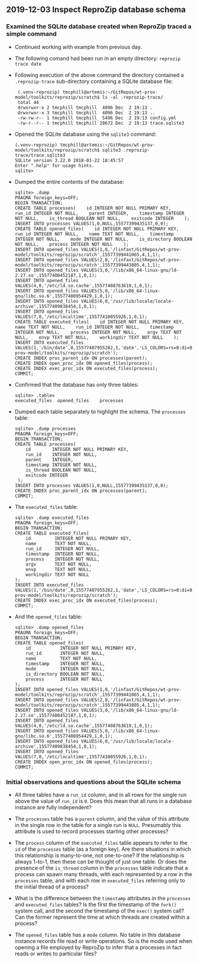 ## 2019-12-03 Inspect ReproZip database schema

### Examined the SQLite database created when ReproZip traced a simple command

- Continued working with example from previous day.

- The following comand had been run in an empty directory:  `reprozip trace date`

- Following execution of the above command the directory contained a `.reprozip-trace` sub-directory containing a SQLite database file:
	```
	 (.venv-reprozip) tmcphill@artemis:~/GitRepos/wt-prov-model/toolkits/reprozip/scratch$ ls -al .reprozip-trace/
	 total 44
	 drwxrwxr-x 2 tmcphill tmcphill  4096 Dec  2 19:13 .
	 drwxrwxr-x 3 tmcphill tmcphill  4096 Dec  2 19:13 ..
	 -rw-rw-r-- 1 tmcphill tmcphill  5496 Dec  2 19:13 config.yml
	 -rw-r--r-- 1 tmcphill tmcphill 28672 Dec  2 19:13 trace.sqlite3
	```
- Opened the SQLite database using the `sqlite3` command:
	```
	(.venv-reprozip) tmcphill@artemis:~/GitRepos/wt-prov-model/toolkits/reprozip/scratch$ sqlite3 .reprozip-trace/trace.sqlite3 
	SQLite version 3.22.0 2018-01-22 18:45:57
	Enter ".help" for usage hints.	
	sqlite>
	```
- Dumped the entire contents of the database:
	```
	sqlite> .dump
	PRAGMA foreign_keys=OFF;
	BEGIN TRANSACTION;
	CREATE TABLE processes(    id INTEGER NOT NULL PRIMARY KEY,    run_id INTEGER NOT NULL,    parent INTEGER,    timestamp INTEGER NOT NULL,    is_thread BOOLEAN NOT NULL,    exitcode INTEGER    );
	INSERT INTO processes VALUES(1,0,NULL,15577399435137,0,0);
	CREATE TABLE opened_files(    id INTEGER NOT NULL PRIMARY KEY,    run_id INTEGER NOT NULL,    name TEXT NOT NULL,    timestamp INTEGER NOT NULL,    mode INTEGER NOT NULL,    is_directory BOOLEAN NOT NULL,    process INTEGER NOT NULL    );
	INSERT INTO opened_files VALUES(1,0,'/linfast/GitRepos/wt-prov-model/toolkits/reprozip/scratch',15577399441065,4,1,1);
	INSERT INTO opened_files VALUES(2,0,'/linfast/GitRepos/wt-prov-model/toolkits/reprozip/scratch',15577399443805,4,1,1);
	INSERT INTO opened_files VALUES(3,0,'/lib/x86_64-linux-gnu/ld-2.27.so',15577408452187,1,0,1);
	INSERT INTO opened_files VALUES(4,0,'/etc/ld.so.cache',15577408763619,1,0,1);
	INSERT INTO opened_files VALUES(5,0,'/lib/x86_64-linux-gnu/libc.so.6',15577408954429,1,0,1);
	INSERT INTO opened_files VALUES(6,0,'/usr/lib/locale/locale-archive',15577409838454,1,0,1);
	INSERT INTO opened_files VALUES(7,0,'/etc/localtime',15577410055926,1,0,1);
	CREATE TABLE executed_files(    id INTEGER NOT NULL PRIMARY KEY,    name TEXT NOT NULL,    run_id INTEGER NOT NULL,    timestamp INTEGER NOT NULL,    process INTEGER NOT NULL,    argv TEXT NOT NULL,    envp TEXT NOT NULL,    workingdir TEXT NOT NULL    );
	INSERT INTO executed_files VALUES(1,'/bin/date',0,15577407955282,1,'date','LS_COLORS=rs=0:di=01;34:ln=01;36:mh=00:pi=40;33:so=01;35:do=01;35:bd=40;33;01:cd=40;33;01:or=40;31;01:mi=00:su=37;41:sg=30;43:ca=30;41:tw=30;42:ow=34;42:st=37;44:ex=01;32:*.tar=01;31:*.tgz=01;31:*.arc=01;31:*.arj=01;31:*.taz=01;31:*.lha=01;31:*.lz4=01;31:*.lzh=01;31:*.lzma=01;31:*.tlz=01;31:*.txz=01;31:*.tzo=01;31:*.t7z=01;31:*.zip=01;31:*.z=01;31:*.Z=01;31:*.dz=01;31:*.gz=01;31:*.lrz=01;31:*.lz=01;31:*.lzo=01;31:*.xz=01;31:*.zst=01;31:*.tzst=01;31:*.bz2=01;31:*.bz=01;31:*.tbz=01;31:*.tbz2=01;31:*.tz=01;31:*.deb=01;31:*.rpm=01;31:*.jar=01;31:*.war=01;31:*.ear=01;31:*.sar=01;31:*.rar=01;31:*.alz=01;31:*.ace=01;31:*.zoo=01;31:*.cpio=01;31:*.7z=01;31:*.rz=01;31:*.cab=01;31:*.wim=01;31:*.swm=01;31:*.dwm=01;31:*.esd=01;31:*.jpg=01;35:*.jpeg=01;35:*.mjpg=01;35:*.mjpeg=01;35:*.gif=01;35:*.bmp=01;35:*.pbm=01;35:*.pgm=01;35:*.ppm=01;35:*.tga=01;35:*.xbm=01;35:*.xpm=01;35:*.tif=01;35:*.tiff=01;35:*.png=01;35:*.svg=01;35:*.svgz=01;35:*.mng=01;35:*.pcx=01;35:*.mov=01;35:*.mpg=01;35:*.mpeg=01;35:*.m2v=01;35:*.mkv=01;35:*.webm=01;35:*.ogm=01;35:*.mp4=01;35:*.m4v=01;35:*.mp4v=01;35:*.vob=01;35:*.qt=01;35:*.nuv=01;35:*.wmv=01;35:*.asf=01;35:*.rm=01;35:*.rmvb=01;35:*.flc=01;35:*.avi=01;35:*.fli=01;35:*.flv=01;35:*.gl=01;35:*.dl=01;35:*.xcf=01;35:*.xwd=01;35:*.yuv=01;35:*.cgm=01;35:*.emf=01;35:*.ogv=01;35:*.ogx=01;35:*.aac=00;36:*.au=00;36:*.flac=00;36:*.m4a=00;36:*.mid=00;36:*.midi=00;36:*.mka=00;36:*.mp3=00;36:*.mpc=00;36:*.ogg=00;36:*.ra=00;36:*.wav=00;36:*.oga=00;36:*.opus=00;36:*.spx=00;36:*.xspf=00;36:','/linfast/GitRepos/wt-prov-model/toolkits/reprozip/scratch');
	CREATE INDEX proc_parent_idx ON processes(parent);
	CREATE INDEX open_proc_idx ON opened_files(process);
	CREATE INDEX exec_proc_idx ON executed_files(process);
	COMMIT;
	```

- Confirmed that the database has only three tables:
	```
	sqlite> .tables
	executed_files  opened_files    processes 
	```
- Dumped each table separately to highlight the schema.  The `processes` table:
	```
	sqlite> .dump processes
	PRAGMA foreign_keys=OFF;
	BEGIN TRANSACTION;
	CREATE TABLE processes( 
		id        INTEGER NOT NULL PRIMARY KEY,   
		run_id    INTEGER NOT NULL,    
		parent    INTEGER,    
		timestamp INTEGER NOT NULL,    
		is_thread BOOLEAN NOT NULL,   
		exitcode INTEGER 
	 );
	INSERT INTO processes VALUES(1,0,NULL,15577399435137,0,0);
	CREATE INDEX proc_parent_idx ON processes(parent);
	COMMIT;
	```
- The `executed_files` table:
	```
	sqlite> .dump executed_files
	PRAGMA foreign_keys=OFF;
	BEGIN TRANSACTION;
	CREATE TABLE executed_files(
		id         INTEGER NOT NULL PRIMARY KEY,    
		name       TEXT NOT NULL,    
		run_id     INTEGER NOT NULL,    
		timestamp  INTEGER NOT NULL,    
		process    INTEGER NOT NULL,    
		argv       TEXT NOT NULL,    
		envp       TEXT NOT NULL,    
		workingdir TEXT NOT NULL
	);
	INSERT INTO executed_files VALUES(1,'/bin/date',0,15577407955282,1,'date','LS_COLORS=rs=0:di=01;34:ln=01;36:mh=00:pi=40;33:so=01;35:do=01;35:bd=40;33;01:cd=40;33;01:or=40;31;01:mi=00:su=37;41:sg=30;43:ca=30;41:tw=30;42:ow=34;42:st=37;44:ex=01;32:*.tar=01;31:*.tgz=01;31:*.arc=01;31:*.arj=01;31:*.taz=01;31:*.lha=01;31:*.lz4=01;31:*.lzh=01;31:*.lzma=01;31:*.tlz=01;31:*.txz=01;31:*.tzo=01;31:*.t7z=01;31:*.zip=01;31:*.z=01;31:*.Z=01;31:*.dz=01;31:*.gz=01;31:*.lrz=01;31:*.lz=01;31:*.lzo=01;31:*.xz=01;31:*.zst=01;31:*.tzst=01;31:*.bz2=01;31:*.bz=01;31:*.tbz=01;31:*.tbz2=01;31:*.tz=01;31:*.deb=01;31:*.rpm=01;31:*.jar=01;31:*.war=01;31:*.ear=01;31:*.sar=01;31:*.rar=01;31:*.alz=01;31:*.ace=01;31:*.zoo=01;31:*.cpio=01;31:*.7z=01;31:*.rz=01;31:*.cab=01;31:*.wim=01;31:*.swm=01;31:*.dwm=01;31:*.esd=01;31:*.jpg=01;35:*.jpeg=01;35:*.mjpg=01;35:*.mjpeg=01;35:*.gif=01;35:*.bmp=01;35:*.pbm=01;35:*.pgm=01;35:*.ppm=01;35:*.tga=01;35:*.xbm=01;35:*.xpm=01;35:*.tif=01;35:*.tiff=01;35:*.png=01;35:*.svg=01;35:*.svgz=01;35:*.mng=01;35:*.pcx=01;35:*.mov=01;35:*.mpg=01;35:*.mpeg=01;35:*.m2v=01;35:*.mkv=01;35:*.webm=01;35:*.ogm=01;35:*.mp4=01;35:*.m4v=01;35:*.mp4v=01;35:*.vob=01;35:*.qt=01;35:*.nuv=01;35:*.wmv=01;35:*.asf=01;35:*.rm=01;35:*.rmvb=01;35:*.flc=01;35:*.avi=01;35:*.fli=01;35:*.flv=01;35:*.gl=01;35:*.dl=01;35:*.xcf=01;35:*.xwd=01;35:*.yuv=01;35:*.cgm=01;35:*.emf=01;35:*.ogv=01;35:*.ogx=01;35:*.aac=00;36:*.au=00;36:*.flac=00;36:*.m4a=00;36:*.mid=00;36:*.midi=00;36:*.mka=00;36:*.mp3=00;36:*.mpc=00;36:*.ogg=00;36:*.ra=00;36:*.wav=00;36:*.oga=00;36:*.opus=00;36:*.spx=00;36:*.xspf=00;36:','/linfast/GitRepos/wt-prov-model/toolkits/reprozip/scratch');
	CREATE INDEX exec_proc_idx ON executed_files(process);
	COMMIT;
	```
- And the `opened_files` table:
	```
	sqlite> .dump opened_files
	PRAGMA foreign_keys=OFF;
	BEGIN TRANSACTION;
	CREATE TABLE opened_files(    
		id           INTEGER NOT NULL PRIMARY KEY, 
		run_id       INTEGER NOT NULL,
		name         TEXT NOT NULL,    
		timestamp    INTEGER NOT NULL,    
		mode         INTEGER NOT NULL,    
		is_directory BOOLEAN NOT NULL,    
		process      INTEGER NOT NULL
	);
	INSERT INTO opened_files VALUES(1,0,'/linfast/GitRepos/wt-prov-model/toolkits/reprozip/scratch',15577399441065,4,1,1);
	INSERT INTO opened_files VALUES(2,0,'/linfast/GitRepos/wt-prov-model/toolkits/reprozip/scratch',15577399443805,4,1,1);
	INSERT INTO opened_files VALUES(3,0,'/lib/x86_64-linux-gnu/ld-2.27.so',15577408452187,1,0,1);
	INSERT INTO opened_files VALUES(4,0,'/etc/ld.so.cache',15577408763619,1,0,1);
	INSERT INTO opened_files VALUES(5,0,'/lib/x86_64-linux-gnu/libc.so.6',15577408954429,1,0,1);
	INSERT INTO opened_files VALUES(6,0,'/usr/lib/locale/locale-archive',15577409838454,1,0,1);
	INSERT INTO opened_files VALUES(7,0,'/etc/localtime',15577410055926,1,0,1);
	CREATE INDEX open_proc_idx ON opened_files(process);
	COMMIT;
	```

### Initial observations and questions about the SQLite schema

- All three tables have a `run_id` column, and in all rows for the single run above the value of `run_id` is `0`.   Does this mean that all runs in a database instance are fully independent?

- The `processes` table has a `parent` column, and the value of this attribute in the single row in the table for a single run is `NULL`.  Presumably this attribute is used to record processes starting other processes?

- The `process` column of the `executed_files` table appears to refer to the `id` of the `processes` table (as a foreign key).  Are there situations in which this relationship is many-to-one, not one-to-one?  If the relationship is always 1-to-1, then these can be thought of just one table. Or does the presence of the `is_thread` column in the `processes` table indicate that a process can spawn many threads, with each represented by a row in the `processes` table, and with each row in `executed_files` referring only to the initial thread of a process?

- What is the difference between the `timestamp` attributes in the `processes` and `executed_files` tables?  Is the first the timestamp of the `fork()` system call, and the second the timestamp of the `exec()` system call?  Can the former represent the time at which threads are created within a process?

- The `opened_files` table has a `mode` column.  No table in this database instance records file read or write operations.  So is the mode used when opening a file employed by ReproZip to infer that a processes in fact reads or writes to particular files?
 

